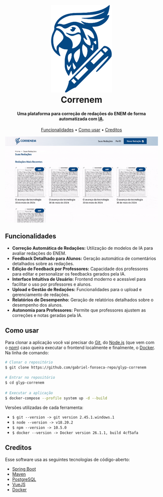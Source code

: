 <h1 align="center">
  <br>
  <picture>
    <source media="(prefers-color-scheme: dark)" width="200" srcset="https://raw.githubusercontent.com/LuccaBarroso/correnem/main/public/LogoWhite.png">
    <source media="(prefers-color-scheme: light)" width="200" srcset="https://raw.githubusercontent.com/LuccaBarroso/correnem/main/public/LogoMain.png">
    <img alt="Logo do Correnem" width="200" src="https://raw.githubusercontent.com/LuccaBarroso/correnem/main/public/LogoMain.png">
  </picture>
  <br>
  Correnem
  <br>
</h1>

<h4 align="center">Uma plataforma para correção de redações do ENEM de forma automatizada com <a href="https://deepmind.google/technologies/gemini/pro/" target="_blank">IA</a>.</h4>

<p align="center">
  <a href="#funcionalidades">Funcionalidades</a> •
  <a href="#como-usar">Como usar</a> •
  <a href="#creditos">Creditos</a>
</p>

![screenshot](https://raw.githubusercontent.com/LuccaBarroso/correnem/main/public/CorrenemDemo.gif)

## Funcionalidades

-   **Correção Automática de Redações:** Utilização de modelos de IA para avaliar redações do ENEM.
-   **Feedback Detalhado para Alunos:** Geração automática de comentários detalhados sobre as redações.
-   **Edição de Feedback por Professores:** Capacidade dos professores para editar e personalizar os feedbacks gerados pela IA.
-   **Interface Intuitiva de Usuário:** Frontend moderno e acessível para facilitar o uso por professores e alunos.
-   **Upload e Gestão de Redações:** Funcionalidades para o upload e gerenciamento de redações.
-   **Relatórios de Desempenho:** Geração de relatórios detalhados sobre o desempenho dos alunos.
-   **Autonomia para Professores:** Permite que professores ajustem as correções e notas geradas pela IA.

## Como usar

Para clonar a aplicação você vai precisar do [Git](https://git-scm.com), do [Node.js](https://nodejs.org/en/download/) (que vem com o [npm](http://npmjs.com)) caso queira executar o frontend localmente e finalmente, o [Docker](https://www.docker.com/products/docker-desktop/). Na linha de comando:

```bash
# Clonar o repositório
$ git clone https://github.com/gabriel-fonseca-repo/glyp-correnem

# Entrar no repositório
$ cd glyp-correnem

# Executar a aplicação
$ docker-compose --profile system up -d --build
```

Versões utilizadas de cada ferramenta:

-   `$ git --version -> git version 2.45.1.windows.1`
-   `$ node --version -> v18.20.2`
-   `$ npm --version -> 10.5.0`
-   `$ docker --version -> Docker version 26.1.1, build 4cf5afa`

## Creditos

Esse software usa as seguintes tecnologias de código-aberto:

-   [Spring Boot](https://spring.io/)
-   [Maven](https://maven.apache.org/)
-   [PostgreSQL](https://www.postgresql.org/)
-   [VueJS](https://vuejs.org/)
-   [Docker](https://www.docker.com/)
